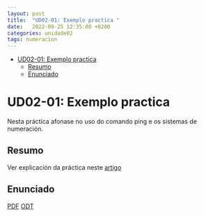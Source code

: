 ```yaml
---
layout: post
title:  "UD02-01: Exemplo practica "
date:   2022-09-25 12:35:00 +0200
categories: unidade02
tags: numeracion 
---
```

- [UD02-01: Exemplo practica](#ud02-01-exemplo-practica)
  - [Resumo](#resumo)
  - [Enunciado](#enunciado)

# UD02-01: Exemplo practica 

Nesta práctica afonase no uso do comando ping e os sistemas de numeración. 
## Resumo 
Ver explicación da práctica neste [artigo](https://www.redeszone.net/2017/11/19/asi-puedes-ping-equipo-ip-octal-hexadecimal-e-incluso-numero-entero/)

## Enunciado 
[PDF](unidade01/t01.pdf)
[ODT](unidade01/t01.odt)

